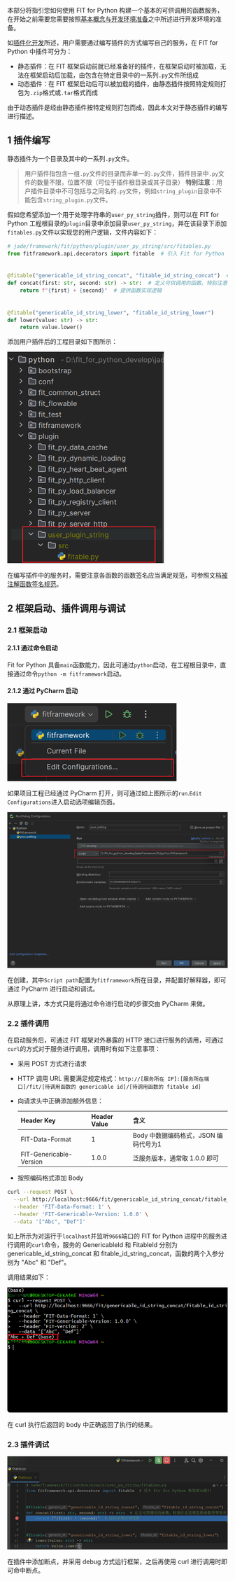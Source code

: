 本部分将指引您如何使用 FIT for Python 构建一个基本的可供调用的函数服务，在开始之前需要您需要按照[基本概念与开发环境准备](https://github.com/ModelEngine-Group/fit-framework/blob/main/docs/framework/fit/python/基本概念与开发环境准备.md)之中所述进行开发环境的准备。

如[插件化开发](https://github.com/ModelEngine-Group/fit-framework/blob/main/docs/framework/fit/java/user-guide-book/06.%20插件化开发.md)所述，用户需要通过编写插件的方式编写自己的服务，在 FIT for Python 中插件可分为：

- 静态插件：在 FIT 框架启动前就已经准备好的插件，在框架启动时被加载，无法在框架启动后加载，由包含在特定目录中的一系列`.py`文件所组成
- 动态插件：在 FIT 框架启动后可以被加载的插件，由静态插件按照特定规则打包为`.zip`格式或`.tar`格式而成

由于动态插件是经由静态插件按特定规则打包而成，因此本文对于静态插件的编写进行描述。

## 1 插件编写

静态插件为一个目录及其中的一系列`.py`文件。

> 用户插件指包含一组`.py`文件的目录而非单一的`.py`文件，插件目录中`.py`文件的数量不限，位置不限（可位于插件根目录或其子目录）
> **特别注意**：用户插件目录中不可包括与之同名的`.py`文件，例如`string_plugin`目录中不能包含`string_plugin.py`文件。

假如您希望添加一个用于处理字符串的`user_py_string`插件，则可以在 FIT for Python 工程根目录的`plugin`目录中添加目录`user_py_string`，并在该目录下添加`fitables.py`文件以实现您的用户逻辑，文件内容如下：

```python
# jade/framework/fit/python/plugin/user_py_string/src/fitables.py
from fitframework.api.decorators import fitable  # 引入 Fit for Python 框架核心接口


@fitable("genericable_id_string_concat", "fitable_id_string_concat")  # 指定可供调用函数的 genericable id 和 fitable id
def concat(first: str, second: str) -> str:  # 定义可供调用的函数，特别注意需要提供函数类型签名
    return f"{first} + {second}"  # 提供函数实现逻辑


@fitable("genericable_id_string_lower", "fitable_id_string_lower")
def lower(value: str) -> str:
    return value.lower()
```

添加用户插件后的工程目录如下图所示：

![添加用户插件后的工程目录](pictures/添加用户插件后的工程目录.png)

在编写插件中的服务时，需要注意各函数的函数签名应当满足规范，可参照文档[被注解函数签名规范](https://github.com/ModelEngine-Group/fit-framework/blob/main/docs/framework/fit/python/被注解函数签名规范.md)。

## 2 框架启动、插件调用与调试

### 2.1 框架启动

#### 2.1.1 通过命令启动

Fit for Python 具备`main`函数能力，因此可通过`python`启动，在工程根目录中，直接通过命令`python -m fitframework`启动。

#### 2.1.2 通过 PyCharm 启动



![pycharm启动](pictures/pycharm启动.png)

如果项目工程已经通过 PyCharm 打开，则可通过如上图所示的`run`.`Edit Configurations`进入启动选项编辑页面。

![启动选项编辑页面](pictures/启动选项编辑页面.png)

在创建，其中`Script path`配置为`fitframework`所在目录，并配置好解释器，即可通过 PyCharm 进行启动和调试。

从原理上讲，本方式只是将通过命令进行启动的步骤交由 PyCharm 来做。

### 2.2 插件调用

在启动服务后，可通过 FIT 框架对外暴露的 HTTP 接口进行服务的调用，可通过`curl`的方式对于服务进行调用，调用时有如下注意事项：

- 采用 POST 方式进行请求
- HTTP 调用 URL 需要满足规定格式：`http://[服务所在 IP]:[服务所在端口]/fit/[待调用函数的 genericable id]/[待调用函数的 fitable id]`
- 向请求头中正确添加额外信息：
  
  | Header Key              | Header Value | 含义                                  |
  | ----------------------- | ------------ | ------------------------------------- |
  | FIT-Data-Format         | 1            | Body 中数据编码格式，JSON 编码代号为1 |
  | FIT-Genericable-Version | 1.0.0        | 泛服务版本，通常取 1.0.0 即可         |
  
- 按照编码格式添加 Body

```bash
curl --request POST \
  --url http://localhost:9666/fit/genericable_id_string_concat/fitable_id_string_concat \
  --header 'FIT-Data-Format: 1' \
  --header 'FIT-Genericable-Version: 1.0.0' \
  --data '["Abc", "Def"]'
```

如上所示为对运行于`localhost`并监听`9666`端口的 FIT for Python 进程中的服务进行调用的`curl`命令，服务的 GenericableId 和 FitableId 分别为 genericable_id_string_concat 和 fitable_id_string_concat，函数的两个入参分别为 "Abc" 和 "Def"。

调用结果如下：

![调试命令执行](pictures/调试命令执行.png)

在 curl 执行后返回的 body 中正确返回了执行的结果。

### 2.3 插件调试

![插件调试](pictures/插件调试.png)

在插件中添加断点，并采用 debug 方式运行框架，之后再使用 curl 进行调用时即可命中断点。